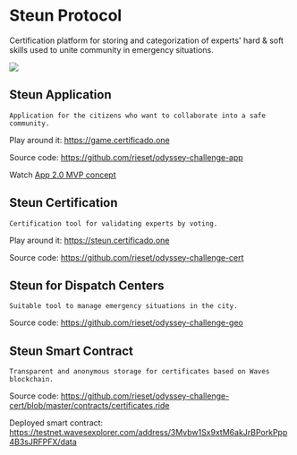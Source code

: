 # Steun Protocol

Certification platform for storing and categorization of experts' hard & soft skills used to unite community in emergency situations. 

![](https://server.vlzhr.top/hosted/-572393y_slide2.jpg)

## Steun Application

`Application for the citizens who want to collaborate into a safe community.`

Play around it: https://game.certificado.one

Source code: https://github.com/rieset/odyssey-challenge-app

Watch [App 2.0 MVP concept](https://www.figma.com/proto/Ml7ffwSuTX3gjuLy6k2ssu/INCLUSIVE-SAFETY-COMMUNITIES-Copy?node-id=350%3A45&viewport=113%2C-16%2C0.15572665631771088&scaling=scale-down)

## Steun Certification

`Certification tool for validating experts by voting.`

Play around it: https://steun.certificado.one

Source code: https://github.com/rieset/odyssey-challenge-cert

## Steun for Dispatch Centers

`Suitable tool to manage emergency situations in the city.`

Source code: https://github.com/rieset/odyssey-challenge-geo

## Steun Smart Contract

`Transparent and anonymous storage for certificates based on Waves blockchain.`

Source code: https://github.com/rieset/odyssey-challenge-cert/blob/master/contracts/certificates.ride

Deployed smart contract: https://testnet.wavesexplorer.com/address/3Mvbw1Sx9xtM6akJrBPorkPpp4B3sJRFPFX/data

